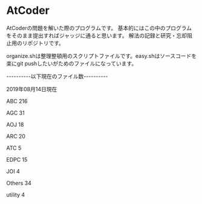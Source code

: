 # AtCoder

AtCoderの問題を解いた際のプログラムです。
基本的にはこの中のプログラムをそのまま提出すればジャッジに通ると思います。
解法の記録と研究・忘却阻止用のリポジトリです。

organize.shは整理整頓用のスクリプトファイルです。easy.shはソースコードを楽にgit pushしたいがためのファイルになっています。


----------以下現在のファイル数----------

2019年08月14日現在


ABC
     216
    
AGC
      31
    
AOJ
      18
    
ARC
      20
    
ATC
       5
    
EDPC
      15
    
JOI
       4
    
Others
      34
    
utility
       4
    
